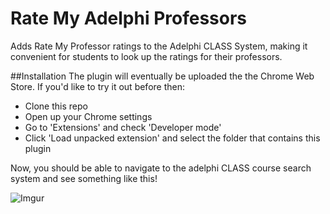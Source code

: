 # Rate My Adelphi Professors
Adds Rate My Professor ratings to the Adelphi CLASS System, making it convenient for students to look up the ratings for their professors.

##Installation
The plugin will eventually be uploaded the the Chrome Web Store.  If you'd like to try it out before then:

- Clone this repo
- Open up your Chrome settings
- Go to 'Extensions' and check 'Developer mode'
- Click 'Load unpacked extension' and select the folder that contains this plugin

Now, you should be able to navigate to the adelphi CLASS course search system and see something like this!

![Imgur](http://i.imgur.com/xWUeGj8.png?1)
